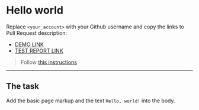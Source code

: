 # Hello world
Replace `<your_account>` with your Github username and copy the links to Pull Request description:
- [DEMO LINK](https://MykolaButylkov.github.io/layout_hello-world/)
- [TEST REPORT LINK](https://MykolaButylkov.github.io/layout_hello-world/report/html_report/)

> Follow [this instructions](https://mate-academy.github.io/layout_task-guideline/#how-to-solve-the-layout-tasks-on-github)
___

## The task 
Add the basic page markup and the text `Hello, world!` into the body.
